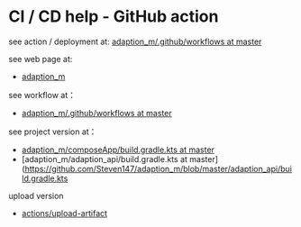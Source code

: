 # CI / CD help - GitHub action

see action / deployment at:
[adaption\_m/.github/workflows at master](https://github.com/Steven147/adaption_m/actions)

see web page at:
- [adaption_m](https://steven147.github.io/adaption_m/)

see workflow at：
- [adaption\_m/.github/workflows at master](https://github.com/Steven147/adaption_m/tree/master/.github/workflows)

see project version at：
- [adaption\_m/composeApp/build.gradle.kts at master](https://github.com/Steven147/adaption_m/blob/master/composeApp/build.gradle.kts)
- [adaption\_m/adaption\_api/build.gradle.kts at master](https://github.com/Steven147/adaption_m/blob/master/adaption_api/build.gradle.kts

upload version
- [actions/upload-artifact](https://github.com/actions/upload-artifact)